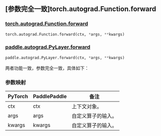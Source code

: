 ## [参数完全一致]torch.autograd.Function.forward

### [torch.autograd.Function.forward](https://pytorch.org/docs/stable/generated/torch.autograd.Function.forward.html#torch.autograd.Function.forward)

```python
torch.autograd.Function.forward(ctx, *args, **kwargs)
```

### [paddle.autograd.PyLayer.forward](https://www.paddlepaddle.org.cn/documentation/docs/zh/develop/api/paddle/autograd/PyLayer_cn.html#forward-ctx-args-kwargs)

```python
paddle.autograd.PyLayer.forward(ctx, *args, **kwargs)
```

两者功能一致，参数完全一致，具体如下：

### 参数映射

| PyTorch | PaddlePaddle | 备注               |
| ------- | ------------ | ------------------ |
| ctx     | ctx          | 上下文对象。       |
| args    | args         | 自定义算子的输入。 |
| kwargs  | kwargs       | 自定义算子的输入。 |
